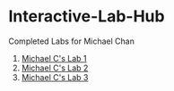 # Interactive-Lab-Hub

Completed Labs for Michael Chan

1. [Michael C's Lab 1](https://github.com/mkc233/IDD-Fa19-Lab1)
2. [Michael C's Lab 2](https://github.com/mkc233/IDD-Fa19-Lab2)
3. [Michael C's Lab 3](https://github.com/mkc233/IDD-Fa19-Lab3)

